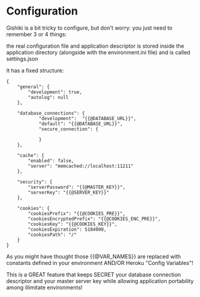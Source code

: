 # Configuration
Gishiki is a bit tricky to configure, but don't worry: you just need to remember
3 or 4 things:

the real configuration file and application descriptor is stored inside the application
directory (alongside with the environment.ini file) and is called settings.json

It has a fixed structure:
```
{
    "general": {
        "development": true,
        "autolog": null
    },

    "database_connections": {
            "development":  "{{@DATABASE_URL}}",
            "default": "{{@DATABASE_URL}}",
            "secure_connection": {

            }
    },

    "cache": {
        "enabled": false,
        "server": "memcached://localhost:11211"
    },
    
    "security": {
        "serverPassword": "{{@MASTER_KEY}}",
        "serverKey": "{{@SERVER_KEY}}"
    },
    
    "cookies": {
        "cookiesPrefix": "{{@COOKIES_PRE}}",
        "cookiesEncryptedPrefix": "{{@COOKIES_ENC_PRE}}",
        "cookiesKey": "{{@COOKIES_KEY}}",
        "cookiesExpiration": 5184000,
        "cookiesPath": "/"
    }
}
```

As you might have thought those {{@VAR_NAMES}} are replaced with constants defined
in your environment AND/OR Heroku "Config Variables"!

This is a GREAT feature that keeps SECRET your database connection descriptor and
your master server key while allowing application portability among illimitate environments!
